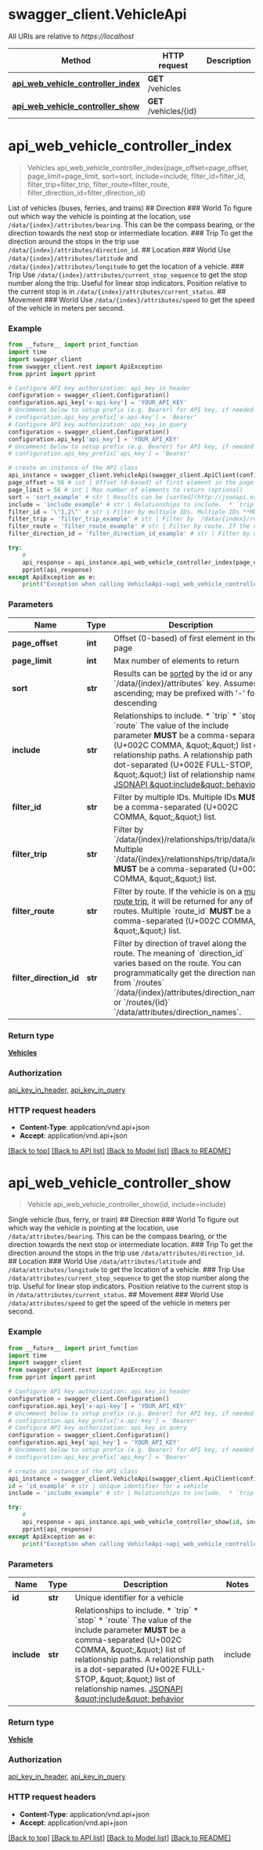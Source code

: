 # swagger_client.VehicleApi

All URIs are relative to *https://localhost*

Method | HTTP request | Description
------------- | ------------- | -------------
[**api_web_vehicle_controller_index**](VehicleApi.md#api_web_vehicle_controller_index) | **GET** /vehicles | 
[**api_web_vehicle_controller_show**](VehicleApi.md#api_web_vehicle_controller_show) | **GET** /vehicles/{id} | 


# **api_web_vehicle_controller_index**
> Vehicles api_web_vehicle_controller_index(page_offset=page_offset, page_limit=page_limit, sort=sort, include=include, filter_id=filter_id, filter_trip=filter_trip, filter_route=filter_route, filter_direction_id=filter_direction_id)



List of vehicles (buses, ferries, and trains)  ## Direction  ### World  To figure out which way the vehicle is pointing at the location, use `/data/{index}/attributes/bearing`.  This can be the compass bearing, or the direction towards the next stop or intermediate location.  ### Trip  To get the direction around the stops in the trip use `/data/{index}/attributes/direction_id`.  ## Location  ### World  Use `/data/{index}/attributes/latitude` and `/data/{index}/attributes/longitude` to get the location of a vehicle.  ### Trip  Use `/data/{index}/attributes/current_stop_sequence` to get the stop number along the trip.  Useful for linear stop indicators.  Position relative to the current stop is in `/data/{index}/attributes/current_status`.  ## Movement  ### World  Use `/data/{index}/attributes/speed` to get the speed of the vehicle in meters per second.  

### Example
```python
from __future__ import print_function
import time
import swagger_client
from swagger_client.rest import ApiException
from pprint import pprint

# Configure API key authorization: api_key_in_header
configuration = swagger_client.Configuration()
configuration.api_key['x-api-key'] = 'YOUR_API_KEY'
# Uncomment below to setup prefix (e.g. Bearer) for API key, if needed
# configuration.api_key_prefix['x-api-key'] = 'Bearer'
# Configure API key authorization: api_key_in_query
configuration = swagger_client.Configuration()
configuration.api_key['api_key'] = 'YOUR_API_KEY'
# Uncomment below to setup prefix (e.g. Bearer) for API key, if needed
# configuration.api_key_prefix['api_key'] = 'Bearer'

# create an instance of the API class
api_instance = swagger_client.VehicleApi(swagger_client.ApiClient(configuration))
page_offset = 56 # int | Offset (0-based) of first element in the page (optional)
page_limit = 56 # int | Max number of elements to return (optional)
sort = 'sort_example' # str | Results can be [sorted](http://jsonapi.org/format/#fetching-sorting) by the id or any `/data/{index}/attributes` key. Assumes ascending; may be prefixed with '-' for descending  | JSON pointer | Direction | `sort`     | |--------------|-----------|------------| | `/data/{index}/attributes/bearing` | ascending | `bearing` | | `/data/{index}/attributes/bearing` | descending | `-bearing` | | `/data/{index}/attributes/current_status` | ascending | `current_status` | | `/data/{index}/attributes/current_status` | descending | `-current_status` | | `/data/{index}/attributes/current_stop_sequence` | ascending | `current_stop_sequence` | | `/data/{index}/attributes/current_stop_sequence` | descending | `-current_stop_sequence` | | `/data/{index}/attributes/direction_id` | ascending | `direction_id` | | `/data/{index}/attributes/direction_id` | descending | `-direction_id` | | `/data/{index}/attributes/label` | ascending | `label` | | `/data/{index}/attributes/label` | descending | `-label` | | `/data/{index}/attributes/latitude` | ascending | `latitude` | | `/data/{index}/attributes/latitude` | descending | `-latitude` | | `/data/{index}/attributes/longitude` | ascending | `longitude` | | `/data/{index}/attributes/longitude` | descending | `-longitude` | | `/data/{index}/attributes/speed` | ascending | `speed` | | `/data/{index}/attributes/speed` | descending | `-speed` | | `/data/{index}/attributes/updated_at` | ascending | `updated_at` | | `/data/{index}/attributes/updated_at` | descending | `-updated_at` |   (optional)
include = 'include_example' # str | Relationships to include.  * `trip` * `stop` * `route`  The value of the include parameter **MUST** be a comma-separated (U+002C COMMA, \",\") list of relationship paths. A relationship path is a dot-separated (U+002E FULL-STOP, \".\") list of relationship names. [JSONAPI \"include\" behavior](http://jsonapi.org/format/#fetching-includes)  | include | Description                                                                                                                                                                                                                                                                                                                                                  | |---------|--------------------------------------------------------------------------------------------------------------------------------------------------------------------------------------------------------------------------------------------------------------------------------------------------------------------------------------------------------------| | `trip`  | The trip which the vehicle is currently operating.                                                                                                                                                                                                                                                                                                           | | `stop`  | The vehicle's current (when `current_status` is **STOPPED_AT**) or *next* stop.                                                                                                                                                                                                                                                                              | | `route` | The one route that is designated for that trip, as in GTFS `trips.txt`.  A trip might also provide service on other routes, identified by the MBTA's `multi_route_trips.txt` GTFS extension. `filter[route]` does consider the multi_route_trips GTFS extension, so it is possible to filter for one route and get a different route included in the response. |   (optional)
filter_id = '\"1,2\"' # str | Filter by multiple IDs. Multiple IDs **MUST** be a comma-separated (U+002C COMMA, \",\") list. (optional)
filter_trip = 'filter_trip_example' # str | Filter by `/data/{index}/relationships/trip/data/id`. Multiple `/data/{index}/relationships/trip/data/id` **MUST** be a comma-separated (U+002C COMMA, \",\") list. (optional)
filter_route = 'filter_route_example' # str | Filter by route. If the vehicle is on a [multi-route trip](https://groups.google.com/forum/#!msg/massdotdevelopers/1egrhNjT9eA/iy6NFymcCgAJ), it will be returned for any of the routes. Multiple `route_id` **MUST** be a comma-separated (U+002C COMMA, \",\") list.  (optional)
filter_direction_id = 'filter_direction_id_example' # str | Filter by direction of travel along the route.  The meaning of `direction_id` varies based on the route. You can programmatically get the direction names from `/routes` `/data/{index}/attributes/direction_names` or `/routes/{id}` `/data/attributes/direction_names`.     (optional)

try:
    # 
    api_response = api_instance.api_web_vehicle_controller_index(page_offset=page_offset, page_limit=page_limit, sort=sort, include=include, filter_id=filter_id, filter_trip=filter_trip, filter_route=filter_route, filter_direction_id=filter_direction_id)
    pprint(api_response)
except ApiException as e:
    print("Exception when calling VehicleApi->api_web_vehicle_controller_index: %s\n" % e)
```

### Parameters

Name | Type | Description  | Notes
------------- | ------------- | ------------- | -------------
 **page_offset** | **int**| Offset (0-based) of first element in the page | [optional] 
 **page_limit** | **int**| Max number of elements to return | [optional] 
 **sort** | **str**| Results can be [sorted](http://jsonapi.org/format/#fetching-sorting) by the id or any &#x60;/data/{index}/attributes&#x60; key. Assumes ascending; may be prefixed with &#39;-&#39; for descending  | JSON pointer | Direction | &#x60;sort&#x60;     | |--------------|-----------|------------| | &#x60;/data/{index}/attributes/bearing&#x60; | ascending | &#x60;bearing&#x60; | | &#x60;/data/{index}/attributes/bearing&#x60; | descending | &#x60;-bearing&#x60; | | &#x60;/data/{index}/attributes/current_status&#x60; | ascending | &#x60;current_status&#x60; | | &#x60;/data/{index}/attributes/current_status&#x60; | descending | &#x60;-current_status&#x60; | | &#x60;/data/{index}/attributes/current_stop_sequence&#x60; | ascending | &#x60;current_stop_sequence&#x60; | | &#x60;/data/{index}/attributes/current_stop_sequence&#x60; | descending | &#x60;-current_stop_sequence&#x60; | | &#x60;/data/{index}/attributes/direction_id&#x60; | ascending | &#x60;direction_id&#x60; | | &#x60;/data/{index}/attributes/direction_id&#x60; | descending | &#x60;-direction_id&#x60; | | &#x60;/data/{index}/attributes/label&#x60; | ascending | &#x60;label&#x60; | | &#x60;/data/{index}/attributes/label&#x60; | descending | &#x60;-label&#x60; | | &#x60;/data/{index}/attributes/latitude&#x60; | ascending | &#x60;latitude&#x60; | | &#x60;/data/{index}/attributes/latitude&#x60; | descending | &#x60;-latitude&#x60; | | &#x60;/data/{index}/attributes/longitude&#x60; | ascending | &#x60;longitude&#x60; | | &#x60;/data/{index}/attributes/longitude&#x60; | descending | &#x60;-longitude&#x60; | | &#x60;/data/{index}/attributes/speed&#x60; | ascending | &#x60;speed&#x60; | | &#x60;/data/{index}/attributes/speed&#x60; | descending | &#x60;-speed&#x60; | | &#x60;/data/{index}/attributes/updated_at&#x60; | ascending | &#x60;updated_at&#x60; | | &#x60;/data/{index}/attributes/updated_at&#x60; | descending | &#x60;-updated_at&#x60; |   | [optional] 
 **include** | **str**| Relationships to include.  * &#x60;trip&#x60; * &#x60;stop&#x60; * &#x60;route&#x60;  The value of the include parameter **MUST** be a comma-separated (U+002C COMMA, \&quot;,\&quot;) list of relationship paths. A relationship path is a dot-separated (U+002E FULL-STOP, \&quot;.\&quot;) list of relationship names. [JSONAPI \&quot;include\&quot; behavior](http://jsonapi.org/format/#fetching-includes)  | include | Description                                                                                                                                                                                                                                                                                                                                                  | |---------|--------------------------------------------------------------------------------------------------------------------------------------------------------------------------------------------------------------------------------------------------------------------------------------------------------------------------------------------------------------| | &#x60;trip&#x60;  | The trip which the vehicle is currently operating.                                                                                                                                                                                                                                                                                                           | | &#x60;stop&#x60;  | The vehicle&#39;s current (when &#x60;current_status&#x60; is **STOPPED_AT**) or *next* stop.                                                                                                                                                                                                                                                                              | | &#x60;route&#x60; | The one route that is designated for that trip, as in GTFS &#x60;trips.txt&#x60;.  A trip might also provide service on other routes, identified by the MBTA&#39;s &#x60;multi_route_trips.txt&#x60; GTFS extension. &#x60;filter[route]&#x60; does consider the multi_route_trips GTFS extension, so it is possible to filter for one route and get a different route included in the response. |   | [optional] 
 **filter_id** | **str**| Filter by multiple IDs. Multiple IDs **MUST** be a comma-separated (U+002C COMMA, \&quot;,\&quot;) list. | [optional] 
 **filter_trip** | **str**| Filter by &#x60;/data/{index}/relationships/trip/data/id&#x60;. Multiple &#x60;/data/{index}/relationships/trip/data/id&#x60; **MUST** be a comma-separated (U+002C COMMA, \&quot;,\&quot;) list. | [optional] 
 **filter_route** | **str**| Filter by route. If the vehicle is on a [multi-route trip](https://groups.google.com/forum/#!msg/massdotdevelopers/1egrhNjT9eA/iy6NFymcCgAJ), it will be returned for any of the routes. Multiple &#x60;route_id&#x60; **MUST** be a comma-separated (U+002C COMMA, \&quot;,\&quot;) list.  | [optional] 
 **filter_direction_id** | **str**| Filter by direction of travel along the route.  The meaning of &#x60;direction_id&#x60; varies based on the route. You can programmatically get the direction names from &#x60;/routes&#x60; &#x60;/data/{index}/attributes/direction_names&#x60; or &#x60;/routes/{id}&#x60; &#x60;/data/attributes/direction_names&#x60;.     | [optional] 

### Return type

[**Vehicles**](Vehicles.md)

### Authorization

[api_key_in_header](../README.md#api_key_in_header), [api_key_in_query](../README.md#api_key_in_query)

### HTTP request headers

 - **Content-Type**: application/vnd.api+json
 - **Accept**: application/vnd.api+json

[[Back to top]](#) [[Back to API list]](../README.md#documentation-for-api-endpoints) [[Back to Model list]](../README.md#documentation-for-models) [[Back to README]](../README.md)

# **api_web_vehicle_controller_show**
> Vehicle api_web_vehicle_controller_show(id, include=include)



Single vehicle (bus, ferry, or train)  ## Direction  ### World  To figure out which way the vehicle is pointing at the location, use `/data/attributes/bearing`.  This can be the compass bearing, or the direction towards the next stop or intermediate location.  ### Trip  To get the direction around the stops in the trip use `/data/attributes/direction_id`.  ## Location  ### World  Use `/data/attributes/latitude` and `/data/attributes/longitude` to get the location of a vehicle.  ### Trip  Use `/data/attributes/current_stop_sequence` to get the stop number along the trip.  Useful for linear stop indicators.  Position relative to the current stop is in `/data/attributes/current_status`.  ## Movement  ### World  Use `/data/attributes/speed` to get the speed of the vehicle in meters per second.  

### Example
```python
from __future__ import print_function
import time
import swagger_client
from swagger_client.rest import ApiException
from pprint import pprint

# Configure API key authorization: api_key_in_header
configuration = swagger_client.Configuration()
configuration.api_key['x-api-key'] = 'YOUR_API_KEY'
# Uncomment below to setup prefix (e.g. Bearer) for API key, if needed
# configuration.api_key_prefix['x-api-key'] = 'Bearer'
# Configure API key authorization: api_key_in_query
configuration = swagger_client.Configuration()
configuration.api_key['api_key'] = 'YOUR_API_KEY'
# Uncomment below to setup prefix (e.g. Bearer) for API key, if needed
# configuration.api_key_prefix['api_key'] = 'Bearer'

# create an instance of the API class
api_instance = swagger_client.VehicleApi(swagger_client.ApiClient(configuration))
id = 'id_example' # str | Unique identifier for a vehicle
include = 'include_example' # str | Relationships to include.  * `trip` * `stop` * `route`  The value of the include parameter **MUST** be a comma-separated (U+002C COMMA, \",\") list of relationship paths. A relationship path is a dot-separated (U+002E FULL-STOP, \".\") list of relationship names. [JSONAPI \"include\" behavior](http://jsonapi.org/format/#fetching-includes)  | include | Description                                                                                                                                                                                                                                                                                                                                                  | |---------|--------------------------------------------------------------------------------------------------------------------------------------------------------------------------------------------------------------------------------------------------------------------------------------------------------------------------------------------------------------| | `trip`  | The trip which the vehicle is currently operating.                                                                                                                                                                                                                                                                                                           | | `stop`  | The vehicle's current (when `current_status` is **STOPPED_AT**) or *next* stop.                                                                                                                                                                                                                                                                              | | `route` | The one route that is designated for that trip, as in GTFS `trips.txt`.  A trip might also provide service on other routes, identified by the MBTA's `multi_route_trips.txt` GTFS extension. `filter[route]` does consider the multi_route_trips GTFS extension, so it is possible to filter for one route and get a different route included in the response. |   (optional)

try:
    # 
    api_response = api_instance.api_web_vehicle_controller_show(id, include=include)
    pprint(api_response)
except ApiException as e:
    print("Exception when calling VehicleApi->api_web_vehicle_controller_show: %s\n" % e)
```

### Parameters

Name | Type | Description  | Notes
------------- | ------------- | ------------- | -------------
 **id** | **str**| Unique identifier for a vehicle | 
 **include** | **str**| Relationships to include.  * &#x60;trip&#x60; * &#x60;stop&#x60; * &#x60;route&#x60;  The value of the include parameter **MUST** be a comma-separated (U+002C COMMA, \&quot;,\&quot;) list of relationship paths. A relationship path is a dot-separated (U+002E FULL-STOP, \&quot;.\&quot;) list of relationship names. [JSONAPI \&quot;include\&quot; behavior](http://jsonapi.org/format/#fetching-includes)  | include | Description                                                                                                                                                                                                                                                                                                                                                  | |---------|--------------------------------------------------------------------------------------------------------------------------------------------------------------------------------------------------------------------------------------------------------------------------------------------------------------------------------------------------------------| | &#x60;trip&#x60;  | The trip which the vehicle is currently operating.                                                                                                                                                                                                                                                                                                           | | &#x60;stop&#x60;  | The vehicle&#39;s current (when &#x60;current_status&#x60; is **STOPPED_AT**) or *next* stop.                                                                                                                                                                                                                                                                              | | &#x60;route&#x60; | The one route that is designated for that trip, as in GTFS &#x60;trips.txt&#x60;.  A trip might also provide service on other routes, identified by the MBTA&#39;s &#x60;multi_route_trips.txt&#x60; GTFS extension. &#x60;filter[route]&#x60; does consider the multi_route_trips GTFS extension, so it is possible to filter for one route and get a different route included in the response. |   | [optional] 

### Return type

[**Vehicle**](Vehicle.md)

### Authorization

[api_key_in_header](../README.md#api_key_in_header), [api_key_in_query](../README.md#api_key_in_query)

### HTTP request headers

 - **Content-Type**: application/vnd.api+json
 - **Accept**: application/vnd.api+json

[[Back to top]](#) [[Back to API list]](../README.md#documentation-for-api-endpoints) [[Back to Model list]](../README.md#documentation-for-models) [[Back to README]](../README.md)

